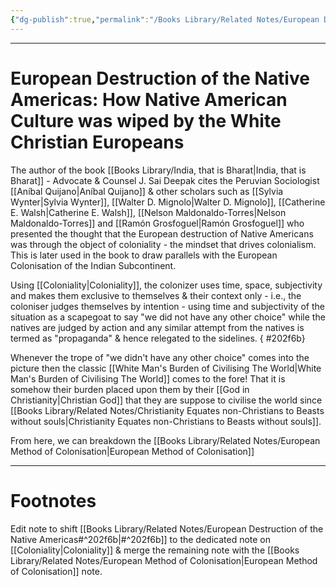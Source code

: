```yaml
---
{"dg-publish":true,"permalink":"/Books Library/Related Notes/European Destruction of the Native Americas/","tags":["WorldCulture","politics"]}
---
```


---
# European Destruction of the Native Americas: How Native American Culture was wiped by the White Christian Europeans

The author of the book [[Books Library/India, that is Bharat\|India, that is Bharat]] - Advocate & Counsel J. Sai Deepak cites the Peruvian Sociologist [[Aníbal Quijano\|Aníbal Quijano]] & other scholars such as [[Sylvia Wynter\|Sylvia Wynter]], [[Walter D. Mignolo\|Walter D. Mignolo]], [[Catherine E. Walsh\|Catherine E. Walsh]], [[Nelson Maldonaldo-Torres\|Nelson Maldonaldo-Torres]] and [[Ramón Grosfoguel\|Ramón Grosfoguel]] who presented the thought that the European destruction of Native Americans was through the object of coloniality - the mindset that drives colonialism. This is later used in the book to draw parallels with the European Colonisation of the Indian Subcontinent.

Using [[Coloniality\|Coloniality]], the colonizer uses time, space, subjectivity and makes them exclusive to themselves & their context only - i.e., the coloniser judges themselves by intention - using time and subjectivity of the situation as a scapegoat to say "we did not have any other choice" while the natives are judged by action and any similar attempt from the natives is termed as "propaganda" & hence relegated to the sidelines.
{ #202f6b}


Whenever the trope of "we didn't have any other choice" comes into the picture then the classic [[White Man's Burden of Civilising The World\|White Man's Burden of Civilising The World]] comes to the fore! That it is somehow their burden placed upon them by their [[God in Christianity\|Christian God]] that they are suppose to civilise the world since [[Books Library/Related Notes/Christianity Equates non-Christians to Beasts without souls\|Christianity Equates non-Christians to Beasts without souls]].

From here, we can breakdown the [[Books Library/Related Notes/European Method of Colonisation\|European Method of Colonisation]]

---
# Footnotes
Edit note to shift [[Books Library/Related Notes/European Destruction of the Native Americas#^202f6b\|#^202f6b]] to the dedicated note on [[Coloniality\|Coloniality]] & merge the remaining note with the [[Books Library/Related Notes/European Method of Colonisation\|European Method of Colonisation]] note.